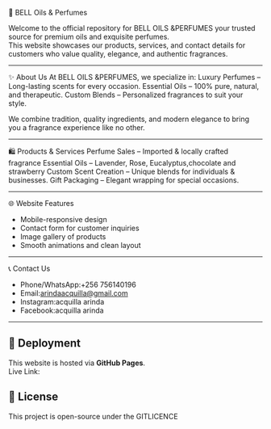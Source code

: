  🌸 BELL Oils & Perfumes

Welcome to the official repository for BELL OILS &PERFUMES your trusted source for premium oils and exquisite perfumes.  
This website showcases our products, services, and contact details for customers who value quality, elegance, and authentic fragrances.

---

✨ About Us
At BELL OILS &PERFUMES, we specialize in:
Luxury Perfumes – Long-lasting scents for every occasion.
Essential Oils – 100% pure, natural, and therapeutic.
Custom Blends – Personalized fragrances to suit your style.

We combine tradition, quality ingredients, and modern elegance to bring you a fragrance experience like no other.

---

 🛍️ Products & Services
Perfume Sales – Imported & locally crafted fragrance
Essential Oils – Lavender, Rose, Eucalyptus,chocolate and strawberry
Custom Scent Creation – Unique blends for individuals & businesses.
Gift Packaging – Elegant wrapping for special occasions.

---

 🌐 Website Features
- Mobile-responsive design
- Contact form for customer inquiries
- Image gallery of products
- Smooth animations and clean layout

---

 📞 Contact Us
- Phone/WhatsApp:+256 756140196
- Email:arindaacquilla@gmail.com
- Instagram:acquilla arinda
- Facebook:acquilla arinda
---

## 🚀 Deployment
This website is hosted via **GitHub Pages**.  
Live Link:

## 📜 License
This project is open-source under the GITLICENCE
